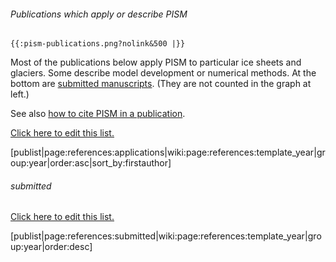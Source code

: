 
###### Publications which apply or describe PISM

```{=mediawiki}
{{:pism-publications.png?nolink&500 |}}
```
Most of the publications below apply PISM to particular ice sheets and
glaciers. Some describe model development or numerical methods. At the
bottom are [submitted manuscripts](#submitted). (They are not
counted in the graph at left.)

See also [how to cite PISM in a
publication](https://github.com/pism/pism/blob/master/ACKNOWLEDGE.rst).

[Click here to edit this list.](references:applications)

\[publist\|page:references:applications\|wiki:page:references:template\_year\|group:year\|order:asc\|sort\_by:firstauthor\]

###### submitted

[Click here to edit this list.](references:submitted)

\[publist\|page:references:submitted\|wiki:page:references:template\_year\|group:year\|order:desc\]
